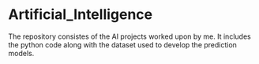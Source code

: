 # Artificial_Intelligence
The repository consistes of the AI projects worked upon by me. It includes the python code along with the dataset used to develop the prediction models.

